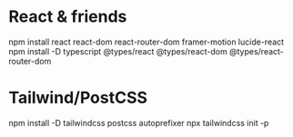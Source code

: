 # React & friends
npm install react react-dom react-router-dom framer-motion lucide-react
npm install -D typescript @types/react @types/react-dom @types/react-router-dom

# Tailwind/PostCSS 
npm install -D tailwindcss postcss autoprefixer
npx tailwindcss init -p
